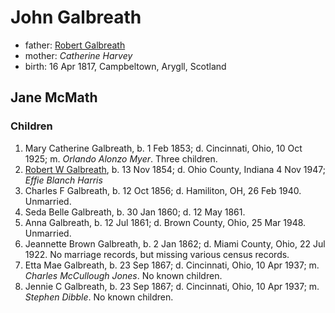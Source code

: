 # John Galbreath

- father: [Robert Galbreath](galbreath-robert-1778.md)
- mother: *Catherine Harvey*
- birth: 16 Apr 1817, Campbeltown, Arygll, Scotland

## Jane McMath

### Children

1. Mary Catherine Galbreath, b. 1 Feb 1853; d. Cincinnati, Ohio, 10 Oct 1925; m. *Orlando Alonzo Myer*.  Three children.
2. [Robert W Galbreath](galbreath-robert-w-1854.md), b. 13 Nov 1854; d. Ohio County, Indiana 4 Nov 1947; *Effie Blanch Harris*
3. Charles F Galbreath, b. 12 Oct 1856; d. Hamiliton, OH, 26 Feb 1940. Unmarried.
4. Seda Belle Galbreath, b. 30 Jan 1860; d. 12 May 1861.
5. Anna Galbreath, b. 12 Jul 1861; d. Brown County, Ohio, 25 Mar 1948.  Unmarried.
6. Jeannette Brown Galbreath, b. 2 Jan 1862; d. Miami County, Ohio, 22 Jul 1922. No marriage records, but missing various census records.
7. Etta Mae Galbreath, b. 23 Sep 1867; d. Cincinnati, Ohio, 10 Apr 1937; m. *Charles McCullough Jones*. No known children.
8. Jennie C Galbreath, b. 23 Sep 1867; d. Cincinnati, Ohio, 10 Apr 1937; m. *Stephen Dibble*.  No known children.
